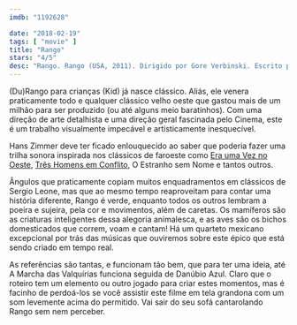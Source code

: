 ```yaml
---
imdb: "1192628"

date: "2018-02-19"
tags: [ "movie" ]
title: "Rango"
stars: "4/5"
desc: "Rango. Rango (USA, 2011). Dirigido por Gore Verbinski. Escrito por John Logan, John Logan, Gore Verbinski, James Ward Byrkit. Com Johnny Depp, Isla Fisher, Abigail Breslin, Ned Beatty, Alfred Molina, Bill Nighy, Stephen Root, Harry Dean Stanton, Timothy Olyphant."
---
```

(Du)Rango para crianças (Kid) já nasce clássico. Aliás, ele venera praticamente todo e qualquer clássico velho oeste que gastou mais de um milhão para ser produzido (ou até alguns meio baratinhos). Com uma direção de arte detalhista e uma direção geral fascinada pelo Cinema, este é um trabalho visualmente impecável e artisticamente inesquecível.

Hans Zimmer deve ter ficado enlouquecido ao saber que poderia fazer uma trilha sonora inspirada nos clássicos de faroeste como [Era uma Vez no Oeste](/era-uma-vez-no-oeste), [Três Homens em Conflito](/tres-homens-em-conflito), O Estranho sem Nome e tantos outros.

Ângulos que praticamente copiam muitos enquadramentos em clássicos de Sergio Leone, mas que ao mesmo tempo reaproveitam para contar uma história diferente, Rango é verde, enquanto todos os outros lembram a poeira e sujeira, pela cor e movimentos, além de caretas. Os mamíferos são as criaturas inteligentes dessa alegoria animalesca, e as aves são os bichos domesticados que correm, voam e cantam! Há um quarteto mexicano excepcional por trás das músicas que ouviremos sobre este épico que está sendo criado em tempo real.

As referências são tantas, e funcionam tão bem, que para ter uma ideia, até A Marcha das Valquírias funciona seguida de Danúbio Azul. Claro que o roteiro tem um elemento ou outro jogado para criar estes momentos, mas é facinho de perdoá-los se você assistir este filme em tela grandona com um som levemente acima do permitido. Vai sair do seu sofá cantarolando Rango sem nem perceber.
